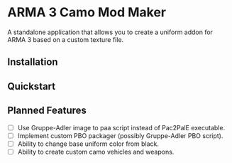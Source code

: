 # ARMA 3 Camo Mod Maker

A standalone application that allows you to create a uniform addon for ARMA 3 based on a custom texture file.

## Installation

## Quickstart

## Planned Features
- [ ] Use Gruppe-Adler image to paa script instead of Pac2PalE executable.
- [ ] Implement custom PBO packager (possibly Gruppe-Adler PBO script).
- [ ] Ability to change base uniform color from black.
- [ ] Ability to create custom camo vehicles and weapons.